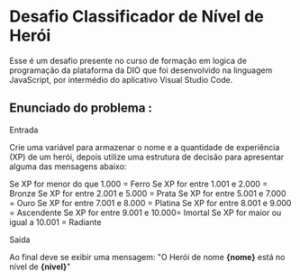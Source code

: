 # Desafio Classificador de Nível de Herói

Esse é um desafio presente no curso de formação em logica de programação da plataforma da DIO que foi desenvolvido na linguagem JavaScript, por intermédio do aplicativo Visual Studio Code.
##

## Enunciado do problema :

Entrada

Crie uma variável para armazenar o nome e a quantidade de experiência (XP) de um herói, depois utilize uma estrutura de decisão para apresentar alguma das mensagens abaixo:

Se XP for menor do que 1.000 = Ferro
Se XP for entre 1.001 e 2.000 = Bronze
Se XP for entre 2.001 e 5.000 = Prata
Se XP for entre 5.001 e 7.000 = Ouro
Se XP for entre 7.001 e 8.000 = Platina
Se XP for entre 8.001 e 9.000 = Ascendente
Se XP for entre 9.001 e 10.000= Imortal
Se XP for maior ou igual a 10.001 = Radiante

Saída

Ao final deve se exibir uma mensagem:
"O Herói de nome **{nome}** está no nível de **{nivel}**"

##

